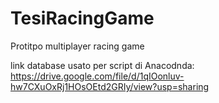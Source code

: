 # TesiRacingGame
Protitpo multiplayer racing game

link database usato per script di Anacodnda:
https://drive.google.com/file/d/1qIOonluv-hw7CXuOxRj1HOsOEtd2GRIy/view?usp=sharing
